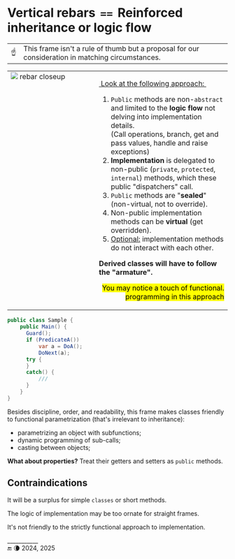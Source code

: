 # Vertical rebars &thinsp;`==`&thinsp; Reinforced inheritance or logic flow

<table><tr></tr><tr><td>☝️</td><td>
  This frame isn't a rule of thumb but a proposal for our consideration in matching circumstances.
</td></tr></table>

<table><tr valign="top">
<td width="40%"><picture><img src="https://github.com/Kyriosity/read-write/blob/main/README%2B/_rsc/_img/photo/misc/rebar_closeup.jpg" alt="&nbsp;rebar closeup" title="&nbsp;Image credit: Wiki Commons&#013;&#010;(for illustration purposes only)" /></picture></td><td>
 <p><ins>&nbsp;Look at the following approach:&nbsp;</ins></p>
  <ol>
  <li><code>Public</code> methods are non-<code>abstract</code> and limited to the <b>logic flow</b> not delving into implementation details.<br />(Call operations, branch, get and pass values, handle and raise exceptions)</li>
  <li><b>Implementation</b> is delegated to non-public (<code>private</code>, <code>protected</code>, <code>internal</code>) methods, which these public "dispatchers" call.</li>
  <li><code>Public</code> methods are "<b>sealed</b>" (non-virtual, not to override).</li>
  <li>Non-public implementation methods can be <b>virtual</b> (get overridden).</li>
  <li><ins>Optional:</ins> implementation methods do not interact with each other.</li>
</ol>
  <p><b>Derived classes will have to follow the "armature".</b></p>
  <p dir="rtl"><mark>.You may notice a touch of functional programming in this approach</mark></p>
</td>
</tr></table>

```csharp
public class Sample {
    public Main() {
      Guard();
      if (PredicateA())
          var a = DoA();
          DoNext(a);
      try {
      }
      catch() {
          /// 
      }
    }
}
```

Besides discipline, order, and readability, this frame makes classes friendly to functional parametrization (that's irrelevant to inheritance):

+ parametrizing an object with subfunctions;
+ dynamic programming of sub-calls;
+ casting between objects;

**What about properties?** Treat their getters and setters as `public` methods.

## Contraindications

It will be a surplus for simple `classes` or short methods.

The logic of implementation may be too ornate for straight frames.

It's not friendly to the strictly functional approach to implementation.

\___________\
🔚 🌘 2024, 2025
